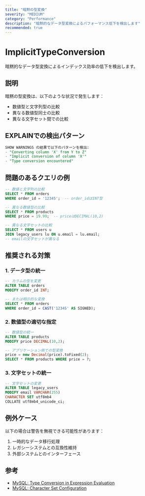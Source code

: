 ```yaml
---
title: "暗黙の型変換"
severity: "MEDIUM"
category: "Performance"
description: "暗黙的なデータ型変換によるパフォーマンス低下を検出します"
recommended: true
---
```


# ImplicitTypeConversion

暗黙的なデータ型変換によるインデックス効率の低下を検出します。

## 説明
暗黙の型変換は、以下のような状況で発生します：
- 数値型と文字列型の比較
- 異なる数値型同士の比較
- 異なる文字セット間での比較

## EXPLAINでの検出パターン
```sql
SHOW WARNINGS の結果で以下のパターンを検出:
- "Converting column 'X' from Y to Z"
- "Implicit conversion of column 'X'"
- "Type conversion encountered"
```

## 問題のあるクエリの例
```sql
-- 数値と文字列の比較
SELECT * FROM orders 
WHERE order_id = '12345';  -- order_idはINT型

-- 異なる数値型の比較
SELECT * FROM products 
WHERE price = 19.99;  -- priceはDECIMAL(10,2)

-- 異なる文字セットの比較
SELECT * FROM users u 
JOIN legacy_users lu ON u.email = lu.email;
-- emailの文字セットが異なる
```

## 推奨される対策

### 1. データ型の統一
```sql
-- カラムの型を変更
ALTER TABLE orders 
MODIFY order_id INT;

-- または明示的な変換
SELECT * FROM orders 
WHERE order_id = CAST('12345' AS SIGNED);
```

### 2. 数値型の適切な指定
```sql
-- 数値型の統一
ALTER TABLE products 
MODIFY price DECIMAL(10,2);

-- アプリケーション側での型変換
price = new Decimal(price).toFixed(2);
SELECT * FROM products WHERE price = ?;
```

### 3. 文字セットの統一
```sql
-- 文字セットの変更
ALTER TABLE legacy_users 
MODIFY email VARCHAR(255) 
CHARACTER SET utf8mb4 
COLLATE utf8mb4_unicode_ci;
```

## 例外ケース
以下の場合は警告を無視できる可能性があります：

1. 一時的なデータ移行処理
2. レガシーシステムとの互換性維持
3. 外部システムとのインターフェース

## 参考
- [MySQL: Type Conversion in Expression Evaluation](https://dev.mysql.com/doc/refman/8.0/en/type-conversion.html)
- [MySQL: Character Set Configuration](https://dev.mysql.com/doc/refman/8.0/en/charset-configuration.html)